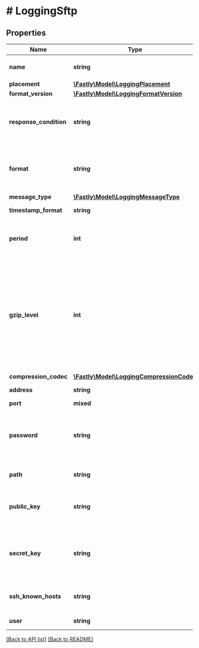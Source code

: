 # # LoggingSftp

## Properties

Name | Type | Description | Notes
------------ | ------------- | ------------- | -------------
**name** | **string** | The name for the real-time logging configuration. | [optional]
**placement** | [**\Fastly\Model\LoggingPlacement**](LoggingPlacement.md) |  | [optional]
**format_version** | [**\Fastly\Model\LoggingFormatVersion**](LoggingFormatVersion.md) |  | [optional]
**response_condition** | **string** | The name of an existing condition in the configured endpoint, or leave blank to always execute. | [optional]
**format** | **string** | A Fastly [log format string](https://docs.fastly.com/en/guides/custom-log-formats). | [optional] [default to '%h %l %u %t "%r" %&gt;s %b']
**message_type** | [**\Fastly\Model\LoggingMessageType**](LoggingMessageType.md) |  | [optional]
**timestamp_format** | **string** | Date and time in ISO 8601 format. | [optional] [readonly]
**period** | **int** | How frequently log files are finalized so they can be available for reading (in seconds). | [optional] [default to 3600]
**gzip_level** | **int** | What level of gzip encoding to have when sending logs (default &#x60;0&#x60;, no compression). If an explicit non-zero value is set, then &#x60;compression_codec&#x60; will default to \&quot;gzip.\&quot; Specifying both &#x60;compression_codec&#x60; and &#x60;gzip_level&#x60; in the same API request will result in an error. | [optional] [default to 0]
**compression_codec** | [**\Fastly\Model\LoggingCompressionCodec**](LoggingCompressionCodec.md) |  | [optional]
**address** | **string** | A hostname or IPv4 address. | [optional]
**port** | **mixed** | The port number. | [optional]
**password** | **string** | The password for the server. If both &#x60;password&#x60; and &#x60;secret_key&#x60; are passed, &#x60;secret_key&#x60; will be used in preference. | [optional]
**path** | **string** | The path to upload logs to. | [optional] [default to 'null']
**public_key** | **string** | A PGP public key that Fastly will use to encrypt your log files before writing them to disk. | [optional] [default to 'null']
**secret_key** | **string** | The SSH private key for the server. If both &#x60;password&#x60; and &#x60;secret_key&#x60; are passed, &#x60;secret_key&#x60; will be used in preference. | [optional] [default to 'null']
**ssh_known_hosts** | **string** | A list of host keys for all hosts we can connect to over SFTP. | [optional]
**user** | **string** | The username for the server. | [optional]

[[Back to API list]](../../README.md#endpoints) [[Back to README]](../../README.md)
